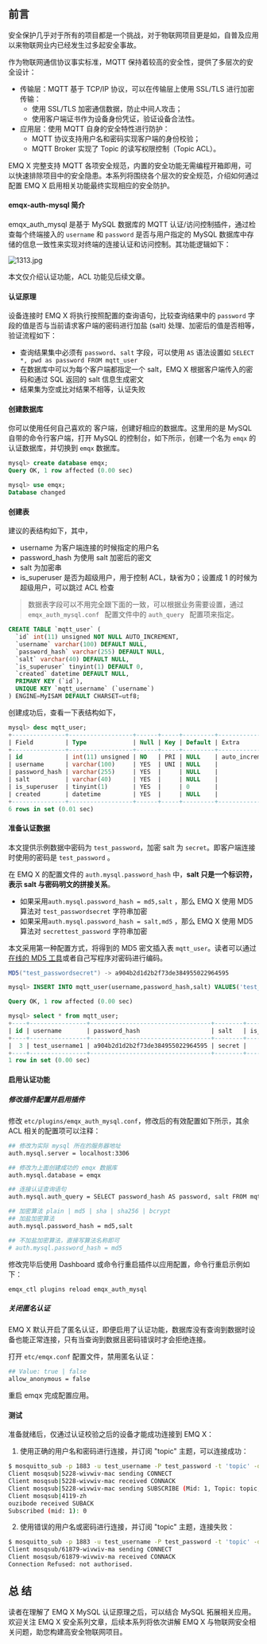 

## 前言

安全保护几乎对于所有的项目都是一个挑战，对于物联网项目更是如，自普及应用以来物联网业内已经发生过多起安全事故。

作为物联网通信协议事实标准，MQTT 保持着较高的安全性，提供了多层次的安全设计：

- 传输层：MQTT 基于 TCP/IP 协议，可以在传输层上使用 SSL/TLS 进行加密传输：
  - 使用 SSL/TLS 加密通信数据，防止中间人攻击；
  - 使用客户端证书作为设备身份凭证，验证设备合法性。
- 应用层：使用 MQTT 自身的安全特性进行防护：
  - MQTT 协议支持用户名和密码实现客户端的身份校验；
  - MQTT Broker 实现了  Topic 的读写权限控制（Topic ACL）。

EMQ X 完整支持 MQTT 各项安全规范，内置的安全功能无需编程开箱即用，可以快速排除项目中的安全隐患。本系列将围绕各个层次的安全规范，介绍如何通过配置 EMQ X 启用相关功能最终实现相应的安全防护。



#### emqx-auth-mysql 简介

emqx_auth_mysql 是基于 MySQL 数据库的 MQTT 认证/访问控制插件，通过检查每个终端接入的 `username` 和 `password` 是否与用户指定的 MySQL 数据库中存储的信息一致性来实现对终端的连接认证和访问控制。其功能逻辑如下：

![1313.jpg](https://static.emqx.net/images/7776f1d04279f47cd1a7f5b9ac7ca975.jpg)

本文仅介绍认证功能，ACL 功能见后续文章。

#### 认证原理

设备连接时 EMQ X 将执行按照配置的查询语句，比较查询结果中的 `password` 字段的值是否与当前请求客户端的密码进行加盐 (salt) 处理、加密后的值是否相等，验证流程如下：

- 查询结果集中必须有 `password`、`salt` 字段，可以使用 `AS` 语法设置如 `SELECT *, pwd as password FROM mqtt_user`
- 在数据库中可以为每个客户端都指定一个 salt，EMQ X 根据客户端传入的密码和通过 SQL 返回的 salt 信息生成密文
- 结果集为空或比对结果不相等，认证失败



#### 创建数据库

你可以使用任何自己喜欢的  客户端，创建好相应的数据库。这里用的是 MySQL 自带的命令行客户端，打开 MySQL 的控制台，如下所示，创建一个名为 ``emqx`` 的认证数据库，并切换到  ``emqx``  数据库。

```sql
mysql> create database emqx;
Query OK, 1 row affected (0.00 sec)

mysql> use emqx;
Database changed
```



#### 创建表

建议的表结构如下，其中，

- username 为客户端连接的时候指定的用户名
- password_hash 为使用 salt 加密后的密文
- salt 为加密串
- is_superuser 是否为超级用户，用于控制 ACL，缺省为0；设置成 1 的时候为超级用户，可以跳过 ACL 检查

>  数据表字段可以不用完全跟下面的一致，可以根据业务需要设置，通过 ``emqx_auth_mysql.conf `` 配置文件中的 ``auth_query `` 配置项来指定。

```sql
CREATE TABLE `mqtt_user` (
  `id` int(11) unsigned NOT NULL AUTO_INCREMENT,
  `username` varchar(100) DEFAULT NULL,
  `password_hash` varchar(255) DEFAULT NULL,
  `salt` varchar(40) DEFAULT NULL,
  `is_superuser` tinyint(1) DEFAULT 0,
  `created` datetime DEFAULT NULL,
  PRIMARY KEY (`id`),
  UNIQUE KEY `mqtt_username` (`username`)
) ENGINE=MyISAM DEFAULT CHARSET=utf8;
```

创建成功后，查看一下表结构如下，

```sql
mysql> desc mqtt_user;
+---------------+------------------+------+-----+---------+----------------+
| Field         | Type             | Null | Key | Default | Extra          |
+---------------+------------------+------+-----+---------+----------------+
| id            | int(11) unsigned | NO   | PRI | NULL    | auto_increment |
| username      | varchar(100)     | YES  | UNI | NULL    |                |
| password_hash | varchar(255)     | YES  |     | NULL    |                |
| salt          | varchar(40)      | YES  |     | NULL    |                |
| is_superuser  | tinyint(1)       | YES  |     | 0       |                |
| created       | datetime         | YES  |     | NULL    |                |
+---------------+------------------+------+-----+---------+----------------+
6 rows in set (0.01 sec)
```



#### 准备认证数据

本文提供示例数据中密码为 ``test_password``，加密 salt 为 ``secret``。即客户端连接时使用的密码是 `test_password` 。

在 EMQ X 的配置文件的 ``auth.mysql.password_hash`` 中，**salt 只是一个标识符，表示 salt 与密码明文的拼接关系**。

- 如果采用``auth.mysql.password_hash = md5,salt`` ，那么 EMQ X 使用 MD5 算法对 ``test_passwordsecret`` 字符串加密
- 如果采用``auth.mysql.password_hash = salt,md5`` ，那么 EMQ X 使用 MD5 算法对 ``secrettest_password`` 字符串加密

本文采用第一种配置方式，将得到的 MD5 密文插入表 ``mqtt_user``。读者可以通过[在线的 MD5 工具](https://www.md5hashgenerator.com/)或者自己写程序对密码进行编码。

```java
MD5("test_passwordsecret") -> a904b2d1d2b2f73de384955022964595
```

```sql
mysql> INSERT INTO mqtt_user(username,password_hash,salt) VALUES('test_username', 'a904b2d1d2b2f73de384955022964595', 'secret');

Query OK, 1 row affected (0.00 sec)

mysql> select * from mqtt_user;
+----+----------------+----------------------------------+--------+--------------+---------+
| id | username       | password_hash                    | salt   | is_superuser | created |
+----+----------------+----------------------------------+--------+--------------+---------+
|  3 | test_username1 | a904b2d1d2b2f73de384955022964595 | secret |            0 | NULL    |
+----+----------------+----------------------------------+--------+--------------+---------+
1 row in set (0.00 sec)
```



#### 启用认证功能

##### 修改插件配置并启用插件

修改 `etc/plugins/emqx_auth_mysql.conf`，修改后的有效配置如下所示，其余 ACL 相关的配置项可以注释：

```bash
## 修改为实际 mysql 所在的服务器地址
auth.mysql.server = localhost:3306

## 修改为上面创建成功的 emqx 数据库
auth.mysql.database = emqx

## 连接认证查询语句
auth.mysql.auth_query = SELECT password_hash AS password, salt FROM mqtt_user WHERE username = '%u'

## 加密算法 plain | md5 | sha | sha256 | bcrypt
## 加盐加密算法
auth.mysql.password_hash = md5,salt

## 不加盐加密算法，直接写算法名称即可
# auth.mysql.password_hash = md5
```



修改完毕后使用 Dashboard 或命令行重启插件以应用配置，命令行重启示例如下：

```bash
emqx_ctl plugins reload emqx_auth_mysql
```



##### 关闭匿名认证

EMQ X 默认开启了匿名认证，即便启用了认证功能，数据库没有查询到数据时设备也能正常连接，只有当查询到数据且密码错误时才会拒绝连接。

打开 `etc/emqx.conf` 配置文件，禁用匿名认证：

```bash
## Value: true | false
allow_anonymous = false
```

重启 emqx 完成配置应用。



#### 测试

准备就绪后，仅通过认证校验之后的设备才能成功连接到 EMQ X：

1. 使用正确的用户名和密码进行连接，并订阅 "topic" 主题，可以连接成功：

```bash
$ mosquitto_sub -p 1883 -u test_username -P test_password -t 'topic' -d
Client mosqsub|5228-wivwiv-mac sending CONNECT
Client mosqsub|5228-wivwiv-mac received CONNACK
Client mosqsub|5228-wivwiv-mac sending SUBSCRIBE (Mid: 1, Topic: topic, QoS: 0)
Client mosqsub|4119-zh
ouzibode received SUBACK
Subscribed (mid: 1): 0
```



2. 使用错误的用户名或密码进行连接，并订阅 "topic" 主题，连接失败：

```bash
$ mosquitto_sub -p 1883 -u test_username -P test_password -t 'topic' -d
Client mosqsub/61879-wivwiv-ma sending CONNECT
Client mosqsub/61879-wivwiv-ma received CONNACK
Connection Refused: not authorised.
``` 
## 总 结    

读者在理解了 EMQ X MySQL 认证原理之后，可以结合 MySQL 拓展相关应用。欢迎关注 EMQ X 安全系列文章，后续本系列将依次讲解 EMQ X 与物联网安全相关问题，助您构建高安全物联网项目。

